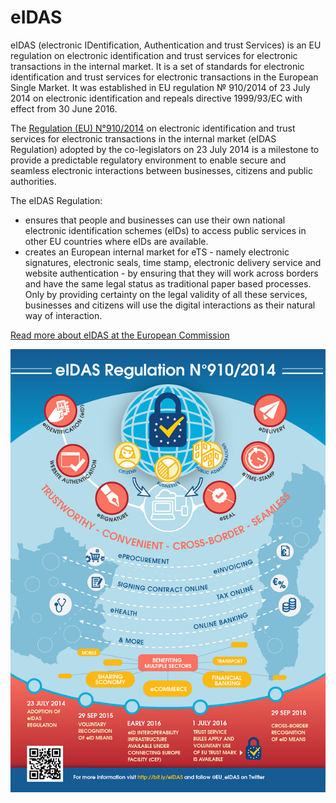# eIDAS

eIDAS \(electronic IDentification, Authentication and trust Services\) is an EU regulation on electronic identification and trust services for electronic transactions in the internal market. It is a set of standards for electronic identification and trust services for electronic transactions in the European Single Market. It was established in EU regulation № 910/2014 of 23 July 2014 on electronic identification and repeals directive 1999/93/EC with effect from 30 June 2016.

The [Regulation \(EU\) N°910/2014](http://eur-lex.europa.eu/legal-content/EN/TXT/?uri=uriserv:OJ.L_.2014.257.01.0073.01.ENG) on electronic identification and trust services for electronic transactions in the internal market \(eIDAS Regulation\) adopted by the co-legislators on 23 July 2014 is a milestone to provide a predictable regulatory environment to enable secure and seamless electronic interactions between businesses, citizens and public authorities.

The eIDAS Regulation:

* ensures that people and businesses can use their own national electronic identification schemes \(eIDs\) to access public services in other EU countries where eIDs are available.
* creates an European internal market for eTS - namely electronic signatures, electronic seals, time stamp, electronic delivery service and website authentication - by ensuring that they will work across borders and have the same legal status as traditional paper based processes. Only by providing certainty on the legal validity of all these services, businesses and citizens will use the digital interactions as their natural way of interaction.

[Read more about eIDAS at the European Commission](https://ec.europa.eu/digital-single-market/en/policies/trust-services-and-eidentification)

![](.gitbook/assets/eidasinfographic2016_s_12940.png)

